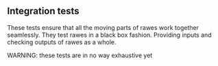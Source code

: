 ## Integration tests

These tests ensure that all the moving parts of rawes work together seamlessly.
They test rawes in a black box fashion. Providing inputs and checking outputs
of rawes as a whole.

WARNING: these tests are in no way exhaustive yet
